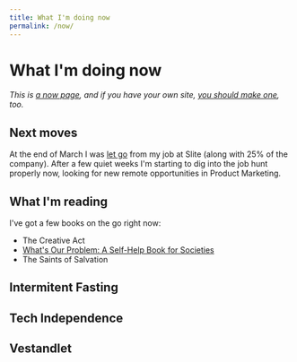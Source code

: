 ```yaml
---
title: What I'm doing now
permalink: /now/
---
```


# What I'm doing now

<em>This is [a now page](https://nownownow.com/about), and if you have your own site, [you should make one](https://nownownow.com/about), too.</em>

## Next moves

At the end of March I was [let go](https://www.linkedin.com/posts/jonmccullough_productmarketing-layoffs2023-activity-7052166020798525440-QCq1?utm_source=share&utm_medium=member_desktop) from my job at Slite (along with 25% of the company). After a few quiet weeks I'm starting to dig into the job hunt properly now, looking for new remote opportunities in Product Marketing.

## What I'm reading

I've got a few books on the go right now:

- The Creative Act
- <a class="internal-link" href="/book/whats-our-problem/">What's Our Problem: A Self-Help Book for Societies</a> 
- The Saints of Salvation

## Intermitent Fasting

## Tech Independence



## Vestandlet 

